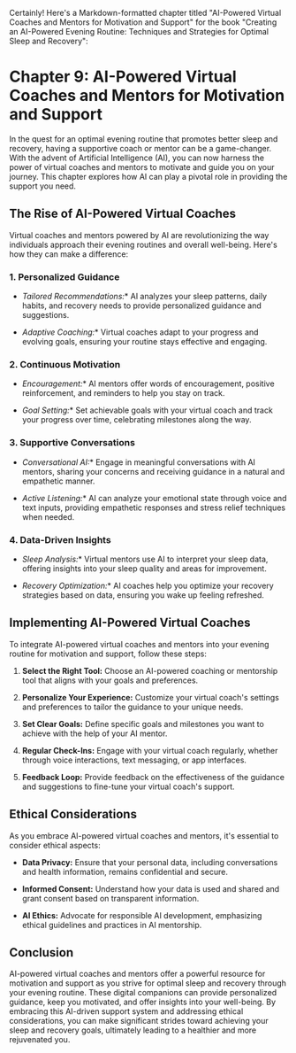 Certainly! Here's a Markdown-formatted chapter titled "AI-Powered Virtual Coaches and Mentors for Motivation and Support" for the book "Creating an AI-Powered Evening Routine: Techniques and Strategies for Optimal Sleep and Recovery":

Chapter 9: AI-Powered Virtual Coaches and Mentors for Motivation and Support
============================================================================

In the quest for an optimal evening routine that promotes better sleep and recovery, having a supportive coach or mentor can be a game-changer. With the advent of Artificial Intelligence (AI), you can now harness the power of virtual coaches and mentors to motivate and guide you on your journey. This chapter explores how AI can play a pivotal role in providing the support you need.

The Rise of AI-Powered Virtual Coaches
--------------------------------------

Virtual coaches and mentors powered by AI are revolutionizing the way individuals approach their evening routines and overall well-being. Here's how they can make a difference:

### 1. **Personalized Guidance**

* *Tailored Recommendations:*\* AI analyzes your sleep patterns, daily habits, and recovery needs to provide personalized guidance and suggestions.

* *Adaptive Coaching:*\* Virtual coaches adapt to your progress and evolving goals, ensuring your routine stays effective and engaging.

### 2. **Continuous Motivation**

* *Encouragement:*\* AI mentors offer words of encouragement, positive reinforcement, and reminders to help you stay on track.

* *Goal Setting:*\* Set achievable goals with your virtual coach and track your progress over time, celebrating milestones along the way.

### 3. **Supportive Conversations**

* *Conversational AI:*\* Engage in meaningful conversations with AI mentors, sharing your concerns and receiving guidance in a natural and empathetic manner.

* *Active Listening:*\* AI can analyze your emotional state through voice and text inputs, providing empathetic responses and stress relief techniques when needed.

### 4. **Data-Driven Insights**

* *Sleep Analysis:*\* Virtual mentors use AI to interpret your sleep data, offering insights into your sleep quality and areas for improvement.

* *Recovery Optimization:*\* AI coaches help you optimize your recovery strategies based on data, ensuring you wake up feeling refreshed.

Implementing AI-Powered Virtual Coaches
---------------------------------------

To integrate AI-powered virtual coaches and mentors into your evening routine for motivation and support, follow these steps:

1. **Select the Right Tool:** Choose an AI-powered coaching or mentorship tool that aligns with your goals and preferences.

2. **Personalize Your Experience:** Customize your virtual coach's settings and preferences to tailor the guidance to your unique needs.

3. **Set Clear Goals:** Define specific goals and milestones you want to achieve with the help of your AI mentor.

4. **Regular Check-Ins:** Engage with your virtual coach regularly, whether through voice interactions, text messaging, or app interfaces.

5. **Feedback Loop:** Provide feedback on the effectiveness of the guidance and suggestions to fine-tune your virtual coach's support.

Ethical Considerations
----------------------

As you embrace AI-powered virtual coaches and mentors, it's essential to consider ethical aspects:

* **Data Privacy:** Ensure that your personal data, including conversations and health information, remains confidential and secure.

* **Informed Consent:** Understand how your data is used and shared and grant consent based on transparent information.

* **AI Ethics:** Advocate for responsible AI development, emphasizing ethical guidelines and practices in AI mentorship.

Conclusion
----------

AI-powered virtual coaches and mentors offer a powerful resource for motivation and support as you strive for optimal sleep and recovery through your evening routine. These digital companions can provide personalized guidance, keep you motivated, and offer insights into your well-being. By embracing this AI-driven support system and addressing ethical considerations, you can make significant strides toward achieving your sleep and recovery goals, ultimately leading to a healthier and more rejuvenated you.
